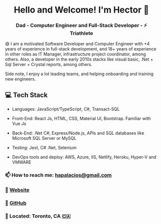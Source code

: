 <h1 align="center">
    Hello and Welcome! I'm Hector 👋 
</h1>

<h3 align="center">
    Dad - Computer Engineer and Full-Stack Developer -  ⚡ Triathlete
</h3>

😄 I am a motivated Software Developer and Computer Engineer with +4 years of experience in full-stack development, and 18+ years of experience in other roles as IT Manager, infrastructure project coordinator, among others. Also, a developer in the early 2010s stacks like visual basic, .Net + Sql Server + Crystal reports, among others.

Side note, I enjoy a lot leading teams, and helping onboarding and training new engineers.


## 💻 Tech Stack
* Languages: JavaScript/TypeScript, C#, Transact-SQL
* Front-End: React Js, HTML, CSS, Material UI, Bootstrap. Familiar with Vue Js
* Back-End: .Net C#, Express/Node.js, APIs and SQL databases like Microsoft SQL Server or MySQL

* Testing: Jest, C# .Net, Selenium
* DevOps tools and deploy: AWS, Azure, IIS, Netlify, Heroku, Hyper-V and VMWARE


### 📫 How to reach me: hapalacios@gmail.com
### :link: [Website](https://hectorpalacios.ca)
### :link: [GitHub](https://github.com/hapalacios)
### 📍 Located: Toronto, CA 🇨🇦 
